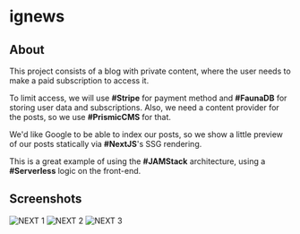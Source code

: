# ignews

## About
This project consists of a blog with private content, where the user needs to make a paid subscription to access it.

To limit access, we will use **#Stripe** for payment method and **#FaunaDB** for storing user data and subscriptions. Also, we need a content provider for the posts, so we use **#PrismicCMS** for that.

We'd like Google to be able to index our posts, so we show a little preview of our posts statically via **#NextJS**'s SSG rendering.

This is a great example of using the **#JAMStack** architecture, using a **#Serverless** logic on the front-end.

## Screenshots

![NEXT 1](https://user-images.githubusercontent.com/76733221/146797010-38cd061a-f005-4c2a-83fb-2501c8f3d4a1.png)
![NEXT 2](https://user-images.githubusercontent.com/76733221/146797008-7a2e5119-b5d6-4a92-aa9d-89bf559f0ada.png)
![NEXT 3](https://user-images.githubusercontent.com/76733221/146797005-5a777d19-efb6-4fc1-acff-65fdbea7c47d.png)
